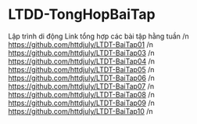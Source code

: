 # LTDD-TongHopBaiTap
Lập trình di động
Link tổng hợp các bài tập hằng tuần /n
https://github.com/httdjuly/LTDT-BaiTap01 /n
https://github.com/httdjuly/LTDT-BaiTap03 /n
https://github.com/httdjuly/LTDT-BaiTap04 /n
https://github.com/httdjuly/LTDT-BaiTap05 /n
https://github.com/httdjuly/LTDT-BaiTap06 /n
https://github.com/httdjuly/LTDT-BaiTap07 /n
https://github.com/httdjuly/LTDT-BaiTap08 /n
https://github.com/httdjuly/LTDT-BaiTap09 /n
https://github.com/httdjuly/LTDT-BaiTap10 /n
